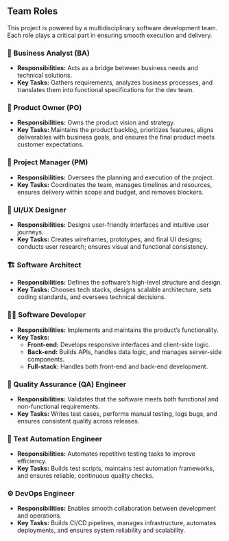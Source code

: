 ## Team Roles

This project is powered by a multidisciplinary software development team. Each role plays a critical part in ensuring smooth execution and delivery.

### 🧠 Business Analyst (BA)
- **Responsibilities:** Acts as a bridge between business needs and technical solutions.
- **Key Tasks:** Gathers requirements, analyzes business processes, and translates them into functional specifications for the dev team.

### 🧭 Product Owner (PO)
- **Responsibilities:** Owns the product vision and strategy.
- **Key Tasks:** Maintains the product backlog, prioritizes features, aligns deliverables with business goals, and ensures the final product meets customer expectations.

### 🧩 Project Manager (PM)
- **Responsibilities:** Oversees the planning and execution of the project.
- **Key Tasks:** Coordinates the team, manages timelines and resources, ensures delivery within scope and budget, and removes blockers.

### 🎨 UI/UX Designer
- **Responsibilities:** Designs user-friendly interfaces and intuitive user journeys.
- **Key Tasks:** Creates wireframes, prototypes, and final UI designs; conducts user research; ensures visual and functional consistency.

### 🏗️ Software Architect
- **Responsibilities:** Defines the software’s high-level structure and design.
- **Key Tasks:** Chooses tech stacks, designs scalable architecture, sets coding standards, and oversees technical decisions.

### 👨‍💻 Software Developer
- **Responsibilities:** Implements and maintains the product’s functionality.
- **Key Tasks:**
  - **Front-end:** Develops responsive interfaces and client-side logic.
  - **Back-end:** Builds APIs, handles data logic, and manages server-side components.
  - **Full-stack:** Handles both front-end and back-end development.

### 🧪 Quality Assurance (QA) Engineer
- **Responsibilities:** Validates that the software meets both functional and non-functional requirements.
- **Key Tasks:** Writes test cases, performs manual testing, logs bugs, and ensures consistent quality across releases.

### 🤖 Test Automation Engineer
- **Responsibilities:** Automates repetitive testing tasks to improve efficiency.
- **Key Tasks:** Builds test scripts, maintains test automation frameworks, and ensures reliable, continuous quality checks.

### ⚙️ DevOps Engineer
- **Responsibilities:** Enables smooth collaboration between development and operations.
- **Key Tasks:** Builds CI/CD pipelines, manages infrastructure, automates deployments, and ensures system reliability and scalability.

